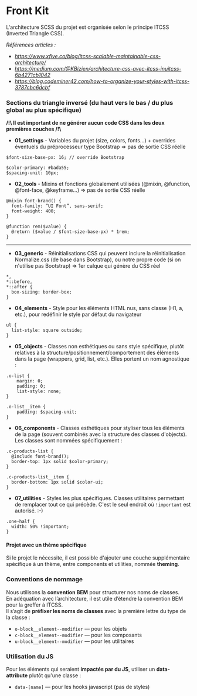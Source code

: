 Front Kit 
========

L'architecture SCSS du projet est organisée selon le principe ITCSS (Inverted Triangle CSS).

_Références articles :_
* _https://www.xfive.co/blog/itcss-scalable-maintainable-css-architecture/_
* _https://medium.com/@KBizien/architecture-css-avec-itcss-inuitcss-6b4271cb1042_
* _https://blog.codeminer42.com/how-to-organize-your-styles-with-itcss-3787cbc6dcbf_

### Sections du triangle inversé (du haut vers le bas / du plus global au plus spécifique)

**/!\ Il est important de ne générer aucun code CSS dans les deux premières couches /!\\**
* **01_settings** - Variables du projet (size, colors, fonts...) + overrides éventuels du préprocesseur type Bootstrap => pas de sortie CSS réelle
```
$font-size-base-px: 16; // override Bootstrap

$color-primary: #bada55;
$spacing-unit: 10px;
```

* **02_tools** - Mixins et fonctions globalement utilisées (@mixin, @function, @font-face, @keyframe...) => pas de sortie CSS réelle
```
@mixin font-brand() {
  font-family: “UI Font”, sans-serif;
  font-weight: 400;
}

@function rem($value) {
  @return ($value / $font-size-base-px) * 1rem;
}
```

---

* **03_generic** - Réinitialisations CSS qui peuvent inclure la réinitialisation Normalize.css (de base dans Bootstrap), ou notre propre code (si on n'utilise pas Bootstrap) => 1er calque qui génère du CSS réel
```
*,
*::before,
*::after {
  box-sizing: border-box;
}
```

* **04_elements** - Style pour les éléments HTML nus, sans classe (H1, a, etc.), pour redéfinir le style par défaut du navigateur
```
ul {
  list-style: square outside;
}
```

* **05_objects** - Classes non esthétiques ou sans style spécifique, plutôt relatives à la structure/positionnement/comportement des éléments dans la page (wrappers, grid, list, etc.).
Elles portent un nom agnostique :  
```
.o-list {
    margin: 0;
    padding: 0;
    list-style: none;
}

.o-list__item {
    padding: $spacing-unit;
}
```

* **06_components** - Classes esthétiques pour styliser tous les éléments de la page (souvent combinés avec la structure des classes d'objects).
Les classes sont nommées spécifiquement :  
```
.c-products-list {
  @include font-brand();
  border-top: 1px solid $color-primary;
}

.c-products-list__item {
  border-bottom: 1px solid $color-ui;
}
```

* **07_utilities** - Styles les plus spécifiques. Classes utilitaires permettant de remplacer tout ce qui précède. C'est le seul endroit où ```!important``` est autorisé. :-)
```
.one-half {
  width: 50% !important;
}
```

#### Projet avec un thème spécifique
Si le projet le nécessite, il est possible d'ajouter une couche supplémentaire spécifique à un thème, entre components et utilities, nommée **theming**.


### Conventions de nommage

Nous utilisons la **convention BEM** pour structurer nos noms de classes.<br>
En adéquation avec l’architecture, il est utile d’étendre la convention BEM pour la greffer à ITCSS.<br> 
Il s’agit de **préfixer les noms de classes** avec la première lettre du type de la classe :

* ```o-block__element--modifier``` — pour les objets
* ```c-block__element--modifier``` — pour les composants
* ```u-block__element--modifier``` — pour les utilitaires

### Utilisation du JS

Pour les éléments qui seraient **impactés par du JS**, utiliser un **data-attribute** plutôt qu'une classe :

* ```data-[name]``` — pour les hooks javascript (pas de styles)